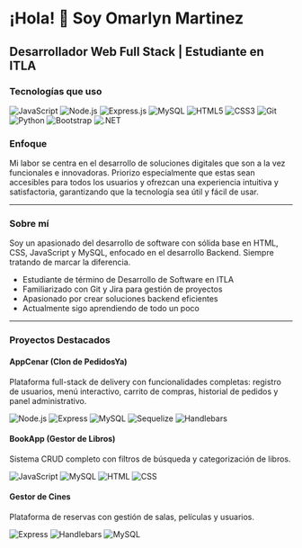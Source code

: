 # ¡Hola! 👋 Soy Omarlyn Martinez

## Desarrollador Web Full Stack | Estudiante en ITLA

### Tecnologías que uso

![JavaScript](https://img.shields.io/badge/JavaScript-F7DF1E?style=for-the-badge&logo=javascript&logoColor=black)
![Node.js](https://img.shields.io/badge/Node.js-339933?style=for-the-badge&logo=nodedotjs&logoColor=white)
![Express.js](https://img.shields.io/badge/Express.js-000000?style=for-the-badge&logo=express&logoColor=white)
![MySQL](https://img.shields.io/badge/MySQL-005C84?style=for-the-badge&logo=mysql&logoColor=white)
![HTML5](https://img.shields.io/badge/HTML5-E34F26?style=for-the-badge&logo=html5&logoColor=white)
![CSS3](https://img.shields.io/badge/CSS3-1572B6?style=for-the-badge&logo=css3&logoColor=white)
![Git](https://img.shields.io/badge/Git-F05032?style=for-the-badge&logo=git&logoColor=white)
![Python](https://img.shields.io/badge/Python-3776AB?style=for-the-badge&logo=python&logoColor=white)
![Bootstrap](https://img.shields.io/badge/Bootstrap-7952B3?style=for-the-badge&logo=bootstrap&logoColor=white)
![.NET](https://img.shields.io/badge/.NET-512BD4?style=for-the-badge&logo=dotnet&logoColor=white)

### Enfoque

Mi labor se centra en el desarrollo de soluciones digitales que son a la vez funcionales e innovadoras. Priorizo especialmente que estas sean accesibles para todos los usuarios y ofrezcan una experiencia intuitiva y satisfactoria, garantizando que la tecnología sea útil y fácil de usar.

---

### Sobre mí

Soy un apasionado del desarrollo de software con sólida base en HTML, CSS, JavaScript y MySQL, enfocado en el desarrollo Backend. Siempre tratando de marcar la diferencia.

- Estudiante de término de Desarrollo de Software en ITLA
- Familiarizado con Git y Jira para gestión de proyectos
- Apasionado por crear soluciones backend eficientes
- Actualmente sigo aprendiendo de todo un poco

---

### Proyectos Destacados

#### AppCenar (Clon de PedidosYa)
Plataforma full-stack de delivery con funcionalidades completas: registro de usuarios, menú interactivo, carrito de compras, historial de pedidos y panel administrativo.

![Node.js](https://img.shields.io/badge/Node.js-339933?style=flat-square&logo=nodedotjs&logoColor=white)
![Express](https://img.shields.io/badge/Express-000000?style=flat-square&logo=express&logoColor=white)
![MySQL](https://img.shields.io/badge/MySQL-005C84?style=flat-square&logo=mysql&logoColor=white)
![Sequelize](https://img.shields.io/badge/Sequelize-52B0E7?style=flat-square&logo=sequelize&logoColor=white)
![Handlebars](https://img.shields.io/badge/Handlebars-000000?style=flat-square&logo=handlebarsdotjs&logoColor=white)

#### BookApp (Gestor de Libros)
Sistema CRUD completo con filtros de búsqueda y categorización de libros.

![JavaScript](https://img.shields.io/badge/JavaScript-F7DF1E?style=flat-square&logo=javascript&logoColor=black)
![MySQL](https://img.shields.io/badge/MySQL-005C84?style=flat-square&logo=mysql&logoColor=white)
![HTML](https://img.shields.io/badge/HTML-E34F26?style=flat-square&logo=html5&logoColor=white)
![CSS](https://img.shields.io/badge/CSS-1572B6?style=flat-square&logo=css3&logoColor=white)

#### Gestor de Cines
Plataforma de reservas con gestión de salas, películas y usuarios.

![Express](https://img.shields.io/badge/Express-000000?style=flat-square&logo=express&logoColor=white)
![Handlebars](https://img.shields.io/badge/Handlebars-000000?style=flat-square&logo=handlebarsdotjs&logoColor=white)
![MySQL](https://img.shields.io/badge/MySQL-005C84?style=flat-square&logo=mysql&logoColor=white)
